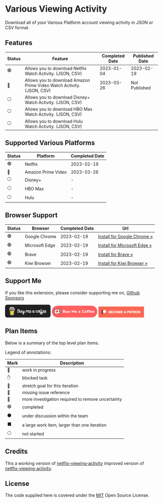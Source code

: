 # Various Viewing Activity

Download all of your Various Platform account viewing activity in JSON or CSV format.

## Features

| Status | Feature | Completed Date | Published Date |
| --- | --- | --- | --- |
| 🟢 | Allows you to download Netflix Watch Activity. (JSON, CSV) | 2023-01-04 | 2023-02-19 |
| 🏃 | Allows you to download Amazon Prime Video Watch Activity. (JSON, CSV) | 2023-03-26 | Not Published |
| ⚪ | Allows you to download Disney+ Watch Activity. (JSON, CSV) |
| ⚪ | Allows you to download HBO Max Watch Activity. (JSON, CSV) |
| ⚪ | Allows you to download Hulu Watch Activity. (JSON, CSV) |

## Supported Various Platforms

| Status | Platform | Completed Date |
| --- | --- | --- |
| 🟢 | Netflix | 2023-02-19 |
| 🏃 | Amazon Prime Video | 2023-03-26 |
| ⚪ | Disney+ | - |
| ⚪ | HBO Max | - |
| ⚪ | Hulu | - |

## Browser Support

| Status | Browser | Completed Date | Url |
| --- | --- | --- | --- |
| 🟢 | Google Chrome | 2023-02-19 | [Install for Google Chrome &raquo;][3] |
| 🟢 | Microsoft Edge | 2023-02-19 | [Install for Microsoft Edge &raquo;][3] |
| 🟢 | Brave | 2023-02-19 | [Install for Brave &raquo;][3] |
| 🟢 | Kiwi Browser | 2023-02-19 | [Install for Kiwi Browser &raquo;][3] |

## Support Me

If you like this extension, please consider supporting me on, [Github Sponsors][7]

<a href="https://www.buymeacoffee.com/ramazansancar"><img src="images/buymeacoffee.png?raw=true" width="150px"/></a>
<a href="https://ko-fi.com/ramazansancar"><img src="images/kofi.png?raw=true" width="150px"/></a>
<a href="https://www.patreon.com/RamazanSancar"><img src="images/patreon.png" width="150px"/></a>

## Plan Items

Below is a summary of the top level plan items.

Legend of annotations:

| Mark | Description |
| --- | --- |
| 🏃 | work in progress |
| ✋ | blocked task |
| 💪 | stretch goal for this iteration |
| 🔴 | missing issue reference |
| 🔵 | more investigation required to remove uncertainty |
| 🟢 | completed |
| ⚫ | under discussion within the team |
| ⬛ | a large work item, larger than one iteration |
| ⚪ | not started |

## Credits

This a working version of [netflix-viewing-activity][1] improved version of [netflix-viewing-activity][2].

## License

The code supplied here is covered under the [MIT](./LICENSE) Open Source License.

[1]: https://github.com/lesander/netflix-viewing-activity
[2]: https://github.com/ramazansancar/netflix-viewing-activity
[3]: https://chrome.google.com/webstore/detail/netflix-viewing-activity/gfodcohcnkfafomlcocbaaomjfpgnekd?utm_source=github
[4]: https://www.patreon.com/RamazanSancar
[5]: https://www.buymeacoffee.com/ramazansancar
[6]: https://ko-fi.com/ramazan
[7]: https://github.com/sponsors/ramazansancar